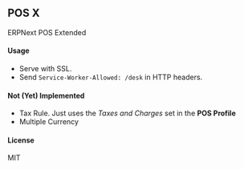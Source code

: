 ## POS X

ERPNext POS Extended

#### Usage

- Serve with SSL.
- Send `Service-Worker-Allowed: /desk` in HTTP headers.

#### Not (Yet) Implemented

- Tax Rule. Just uses the _Taxes and Charges_ set in the **POS Profile**
- Multiple Currency

#### License

MIT

